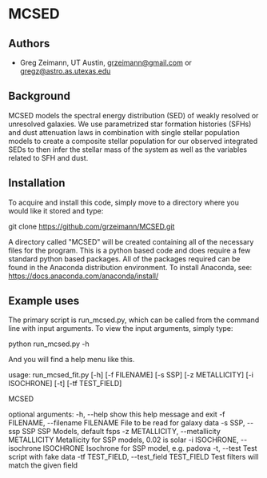 # MCSED
## Authors

* Greg Zeimann, UT Austin, grzeimann@gmail.com or gregz@astro.as.utexas.edu

## Background
MCSED models the spectral energy distribution (SED) of weakly resolved or unresolved galaxies.  We use parametrized star formation histories (SFHs) and dust attenuation laws in combination with single stellar population models to create a composite stellar population for our observed integrated SEDs to then infer the stellar mass of the system as well as the variables related to SFH and dust.

## Installation
To acquire and install this code, simply move to a directory where you would like it stored and type:

git clone https://github.com/grzeimann/MCSED.git

A directory called "MCSED" will be created containing all of the necessary files for the program.  This is a python based code and does require a few standard python based packages.  All of the packages required can be found in the Anaconda distribution environment.  To install Anaconda, see:
https://docs.anaconda.com/anaconda/install/

## Example uses
The primary script is run_mcsed.py, which can be called from the command line with input arguments.  To view the input arguments, simply type:

python run_mcsed.py -h

And you will find a help menu like this.

usage: run_mcsed_fit.py [-h] [-f FILENAME] [-s SSP] [-z METALLICITY]
                        [-i ISOCHRONE] [-t] [-tf TEST_FIELD]

MCSED

optional arguments:
  -h, --help            show this help message and exit
  -f FILENAME, --filename FILENAME
                        File to be read for galaxy data
  -s SSP, --ssp SSP     SSP Models, default fsps
  -z METALLICITY, --metallicity METALLICITY
                        Metallicity for SSP models, 0.02 is solar
  -i ISOCHRONE, --isochrone ISOCHRONE
                        Isochrone for SSP model, e.g. padova
  -t, --test            Test script with fake data
  -tf TEST_FIELD, --test_field TEST_FIELD
                        Test filters will match the given field
